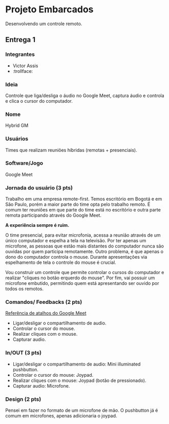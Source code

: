 # Projeto Embarcados

Desenvolvendo um controle remoto.

## Entrega 1

### Integrantes

- Victor Assis
- :trollface:

### Ideia

Controle que liga/desliga o áudio no Google Meet, captura áudio e controla e clica o cursor do computador.

### Nome

Hybrid GM

### Usuários

Times que realizam reuniões híbridas (remotas + presenciais).

### Software/Jogo 

Google Meet

### Jornada do usuário (3 pts)

Trabalho em uma empresa remote-first. Temos escritório em Bogotá e em São Paulo, porém a maior parte do time opta pelo trabalho remoto.
É comum ter reuniões em que parte do time está no escritório e outra parte remota participando através do Google Meet.

**A experiência sempre é ruim.**

O time presencial, para evitar microfonia, acessa a reunião através de um único computador e espelha a tela na televisão.
Por ter apenas um microfone, as pessoas que estão mais distantes do computador nunca são ouvidas por quem participa remotamente.
Outro problema, é que apenas o dono do computador controla o mouse. Durante apresentações via espelhamento de tela o controle do mouse é crucial.

Vou construir um controle que permite controlar o cursos do computador e realizar "cliques no botão erquerdo do mouse".
Por fim, vai possuir um microfone embutido, permitindo quem está apresentando ser ouvido por todos os remotos.

### Comandos/ Feedbacks (2 pts)

[Referência de atalhos do Google Meet](https://support.google.com/a/users/answer/9896256?hl=en)
- Ligar/desligar o compartilhamento de audio.
- Controlar o cursor do mouse.
- Realizar cliques com o mouse.
- Capturar audio.

### In/OUT (3 pts)

- Ligar/desligar o compartilhamento de audio: Mini illuminated pushbutton.
- Controlar o cursor do mouse: Joypad.
- Realizar cliques com o mouse: Joypad (botão de pressionado).
- Capturar audio: Microfone.

### Design (2 pts)

Pensei em fazer no formato de um microfone de mão. O pushbutton já é comum em microfones, apenas adicionaria o joypad.
